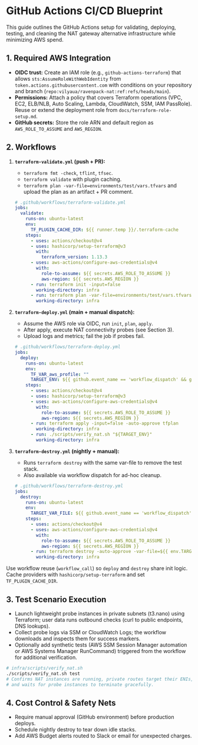 # GitHub Actions CI/CD Blueprint

This guide outlines the GitHub Actions setup for validating, deploying, testing, and cleaning the NAT gateway alternative infrastructure while minimizing AWS spend.

## 1. Required AWS Integration
- **OIDC trust:** Create an IAM role (e.g., `github-actions-terraform`) that allows `sts:AssumeRoleWithWebIdentity` from `token.actions.githubusercontent.com` with conditions on your repository and branch (`repo:vilyaua/ravenpack-nat:ref:refs/heads/main`).
- **Permissions:** Attach a policy that covers Terraform operations (VPC, EC2, ELB/NLB, Auto Scaling, Lambda, CloudWatch, SSM, IAM PassRole). Reuse or extend the deployment role from `docs/terraform-role-setup.md`.
- **GitHub secrets:** Store the role ARN and default region as `AWS_ROLE_TO_ASSUME` and `AWS_REGION`.

## 2. Workflows
1. **`terraform-validate.yml` (push + PR):**
   - `terraform fmt -check`, `tflint`, `tfsec`.
   - `terraform validate` with plugin caching.
   - `terraform plan -var-file=environments/test/vars.tfvars` and upload the plan as an artifact + PR comment.

   ```yaml
   # .github/workflows/terraform-validate.yml
   jobs:
     validate:
       runs-on: ubuntu-latest
       env:
         TF_PLUGIN_CACHE_DIR: ${{ runner.temp }}/.terraform-cache
       steps:
         - uses: actions/checkout@v4
         - uses: hashicorp/setup-terraform@v3
           with:
             terraform_version: 1.13.3
         - uses: aws-actions/configure-aws-credentials@v4
           with:
             role-to-assume: ${{ secrets.AWS_ROLE_TO_ASSUME }}
             aws-region: ${{ secrets.AWS_REGION }}
         - run: terraform init -input=false
           working-directory: infra
         - run: terraform plan -var-file=environments/test/vars.tfvars -out=tfplan
           working-directory: infra
   ```

2. **`terraform-deploy.yml` (main + manual dispatch):**
   - Assume the AWS role via OIDC, run `init`, `plan`, `apply`.
   - After apply, execute NAT connectivity probes (see Section 3).
   - Upload logs and metrics; fail the job if probes fail.

   ```yaml
   # .github/workflows/terraform-deploy.yml
   jobs:
     deploy:
       runs-on: ubuntu-latest
       env:
         TF_VAR_aws_profile: ""
         TARGET_ENV: ${{ github.event_name == 'workflow_dispatch' && github.event.inputs.environment || 'test' }}
       steps:
         - uses: actions/checkout@v4
         - uses: hashicorp/setup-terraform@v3
         - uses: aws-actions/configure-aws-credentials@v4
           with:
             role-to-assume: ${{ secrets.AWS_ROLE_TO_ASSUME }}
             aws-region: ${{ secrets.AWS_REGION }}
         - run: terraform apply -input=false -auto-approve tfplan
           working-directory: infra
         - run: ./scripts/verify_nat.sh "${TARGET_ENV}"
           working-directory: infra
   ```

3. **`terraform-destroy.yml` (nightly + manual):**
   - Runs `terraform destroy` with the same var-file to remove the test stack.
   - Also available via workflow dispatch for ad-hoc cleanup.

   ```yaml
   # .github/workflows/terraform-destroy.yml
   jobs:
     destroy:
       runs-on: ubuntu-latest
       env:
         TARGET_VAR_FILE: ${{ github.event_name == 'workflow_dispatch' && github.event.inputs.var_file || 'environments/test/vars.tfvars' }}
       steps:
         - uses: actions/checkout@v4
         - uses: aws-actions/configure-aws-credentials@v4
           with:
             role-to-assume: ${{ secrets.AWS_ROLE_TO_ASSUME }}
             aws-region: ${{ secrets.AWS_REGION }}
         - run: terraform destroy -auto-approve -var-file=${{ env.TARGET_VAR_FILE }}
           working-directory: infra
   ```

Use workflow reuse (`workflow_call`) so `deploy` and `destroy` share init logic. Cache providers with `hashicorp/setup-terraform` and set `TF_PLUGIN_CACHE_DIR`.

## 3. Test Scenario Execution
- Launch lightweight probe instances in private subnets (t3.nano) using Terraform; user data runs outbound checks (curl to public endpoints, DNS lookups).
- Collect probe logs via SSM or CloudWatch Logs; the workflow downloads and inspects them for success markers.
- Optionally add synthetic tests (AWS SSM Session Manager automation or AWS Systems Manager RunCommand) triggered from the workflow for additional verification.

```bash
# infra/scripts/verify_nat.sh
./scripts/verify_nat.sh test
# Confirms NAT instances are running, private routes target their ENIs,
# and waits for probe instances to terminate gracefully.
```

## 4. Cost Control & Safety Nets
- Require manual approval (GitHub environment) before production deploys.
- Schedule nightly destroy to tear down idle stacks.
- Add AWS Budget alerts routed to Slack or email for unexpected charges.
